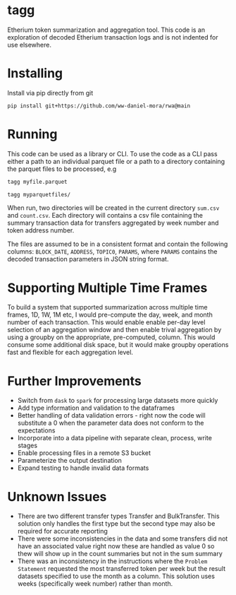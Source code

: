 # tagg
Etherium token summarization and aggregation tool. This code is an exploration of
decoded Etherium transaction logs and is not indented for use elsewhere.


# Installing
Install via pip directly from git

```bash
pip install git+https://github.com/ww-daniel-mora/rwa@main
```

# Running
This code can be used as a library or CLI. To use the code as a CLI pass either a path
to an individual parquet file or a path to a directory containing the parquet files to
be processed, e.g

```bash
tagg myfile.parquet
```

```bash
tagg myparquetfiles/
```

When run, two directories will be created in the current directory `sum.csv` and
`count.csv`. Each directory will contains a csv file containing the summary transaction
data for transfers aggregated by week number and token address number.

The files are assumed to be in a consistent format and contain the following columns:
`BLOCK_DATE`, `ADDRESS`, `TOPIC0`, `PARAMS`, where `PARAMS` contains the decoded
transaction parameters in JSON string format.


# Supporting Multiple Time Frames
To build a system that supported summarization across multiple time frames, 1D, 1W, 1M
etc, I would pre-compute the day, week, and month number of each transaction. This would
enable enable per-day level selection of an aggregation window and then enable trival
aggregation by using a groupby on the appropriate, pre-computed, column. This would
consume some additional disk space, but it would make groupby operations fast and flexible for
each aggregation level.

# Further Improvements
* Switch from `dask` to `spark` for processing large datasets more quickly
* Add type information and validation to the dataframes
* Better handling of data validation errors - right now the code will substitute a 0
  when the parameter data does not conform to the expectations
* Incorporate into a data pipeline with separate clean, process, write stages
* Enable processing files in a remote S3 bucket
* Parameterize the output destination
* Expand testing to handle invalid data formats


# Unknown Issues
* There are two different transfer types Transfer and BulkTransfer. This solution only
  handles the first type but the second type may also be required for accurate reporting
* There were some inconsistencies in the data and some transfers did not have an
  associated value right now these are handled as value 0 so thew will show up in the
  count summaries but not in the sum summary
* There was an inconsistency in the instructions where the `Problem Statement` requested
  the most transferred token per week but the result datasets specified to use the month
  as a column. This solution uses weeks (specifically week number) rather than month.
